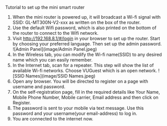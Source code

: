 Tutorial to set up the mini smart router

1. When the mini router is powered up, it will broadcast a Wi-fi signal with SSID: GL-MT300N-V2-xxx as written on the box of the router.
2. Use the default Wifi password, which is also printed on the bottom of the router to connect to the Wifi network.
3. Visit http://192.168.8.1/#/login in your browser to set up the router. Start by choosing your preferred language.
	Then set up the admin password.
![Admin Panel](image/Admin Panel.jpeg)
4. In the Wireless tab, you can modify the Wi-fi name(SSID) to any desired name which you can easily remember.
5. In the Internet tab, scan for a repeater. This step will show the list of available Wi-fi networks.
	Choose VUGuest which is an open network.
![SSID Names](image/SSID Names.jpeg)
6. Open any browser. You will be directed to register on a page with username and password.
7. On the self-registration page, fill in the required details like Your Name, Mobile Phone Number, Mobile carrier, Email address and then click on Register.
8. The password is sent to your mobile via text message. Use this password and your username(your email-address) to log in.
9. You are connected to the internet now.
